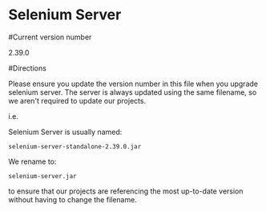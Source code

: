 Selenium Server
================

#Current version number

2.39.0

#Directions

Please ensure you update the version number in this file when you upgrade selenium server. The server
is always updated using the same filename, so we aren't required to update our projects.

i.e.

Selenium Server is usually named:

```
selenium-server-standalone-2.39.0.jar
```

We rename to:

```
selenium-server.jar
```

to ensure that our projects are referencing the most up-to-date version without having to change the filename.